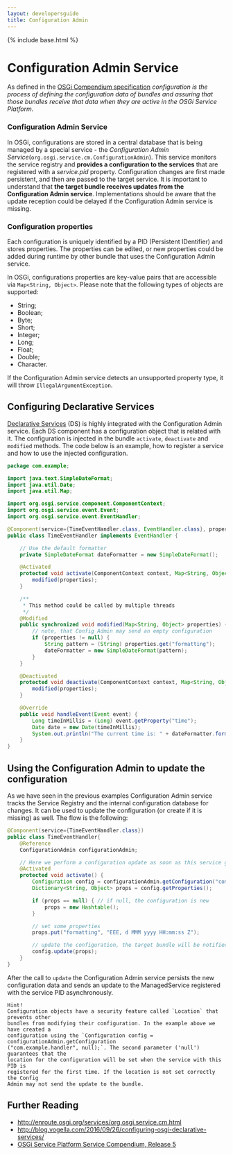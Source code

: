 ```yaml
---
layout: developersguide
title: Configuration Admin
---
```


{% include base.html %}

# Configuration Admin Service

As defined in the [OSGi Compendium specification][OSGi-cmpn] *configuration is the process of defining the configuration data of bundles and assuring that those bundles receive that data when they are active in the OSGi Service Platform.*

### Configuration Admin Service

In OSGi, configurations are stored in a central database that is being managed by a special service - the *Configuration Admin Service*(`org.osgi.service.cm.ConfigurationAdmin`).
This service monitors the service registry and **provides a configuration to the services** that are registered with a *service.pid* property.
Configuration changes are first made persistent, and then are passed to the target service.
It is important to understand that **the target bundle receives updates from the Configuration Admin service**.
Implementations should be aware that the update reception could be delayed if the Configuration Admin service is missing.

### Configuration properties

Each configuration is uniquely identified by a PID (Persistent IDentifier) and stores properties.
The properties can be edited, or new properties could be added during runtime by other bundle that uses the Configuration Admin service.

In OSGi, configurations properties are key-value pairs that are accessible via `Map<String, Object>`.
Please note that the following types of objects are supported:

- String;
- Boolean;
- Byte;
- Short;
- Integer;
- Long;
- Float;
- Double;
- Character.

If the Configuration Admin service detects an unsupported property type, it will throw `IllegalArgumentException`.

## Configuring Declarative Services

[Declarative Services](osgids.html) (DS) is highly integrated with the Configuration Admin service.
Each DS component has a configuration object that is related with it.
The configuration is injected in the bundle `activate`, `deactivate` and `modified` methods.
The code below is an example, how to register a service and how to use the injected configuration.

```java
package com.example;

import java.text.SimpleDateFormat;
import java.util.Date;
import java.util.Map;

import org.osgi.service.component.ComponentContext;
import org.osgi.service.event.Event;
import org.osgi.service.event.EventHandler;

@Component(service={TimeEventHandler.class, EventHandler.class}, property={"event.topics=some/topic"})
public class TimeEventHandler implements EventHandler {

    // Use the default formatter
    private SimpleDateFormat dateFormatter = new SimpleDateFormat();

    @Activated
    protected void activate(ComponentContext context, Map<String, Object> properties) {
        modified(properties);
    }

    /**
     * This method could be called by multiple threads
     */
    @Modified
    public synchronized void modified(Map<String, Object> properties) {
        // note, that Config Admin may send an empty configuration
        if (properties != null) {
            String pattern = (String) properties.get("formatting");
            dateFormatter = new SimpleDateFormat(pattern);
        }
    }

    @Deactivated
    protected void deactivate(ComponentContext context, Map<String, Object> properties) {
        modified(properties);
    }

    @Override
    public void handleEvent(Event event) {
        Long timeInMillis = (Long) event.getProperty("time");
        Date date = new Date(timeInMillis);
        System.out.println("The current time is: " + dateFormatter.format(date));
    }
}
```

## Using the Configuration Admin to update the configuration

As we have seen in the previous examples Configuration Admin service tracks the Service Registry and the internal configuration database for changes.
It can be used to update the configuration (or create if it is missing) as well.
The flow is the following:

```java
@Component(service={TimeEventHandler.class})
public class TimeEventHandler{
    @Reference
    ConfigurationAdmin configurationAdmin;

    // Here we perform a configuration update as soon as this service gets activated
    @Activated
    protected void activate() {
        Configuration config = configurationAdmin.getConfiguration("com.example.handler", null);
        Dictionary<String, Object> props = config.getProperties();

        if (props == null) { // if null, the configuration is new
            props = new Hashtable();
        }

        // set some properties
        props.put("formatting", "EEE, d MMM yyyy HH:mm:ss Z");

        // update the configuration, the target bundle will be notified for the change
        config.update(props);
    }
}
```

After the call to `update` the Configuration Admin service persists the new configuration data and sends an update to the ManagedService registered with the service PID asynchronously.

    Hint!
    Configuration objects have a security feature called `Location` that prevents other
    bundles from modifying their configuration. In the example above we have created a
    configuration using the `Configuration config = configurationAdmin.getConfiguration
    ("com.example.handler", null);`. The second parameter ('null') guarantees that the
    location for the configuration will be set when the service with this PID is
    registered for the first time. If the location is not set correctly the Config
    Admin may not send the update to the bundle.

## Further Reading

- <http://enroute.osgi.org/services/org.osgi.service.cm.html>
- <http://blog.vogella.com/2016/09/26/configuring-osgi-declarative-services/>
- [OSGi Service Platform Service Compendium, Release 5][OSGi-cmpn]

[OSGi-cmpn]: https://osgi.org/download/r5/osgi.cmpn-5.0.0.pdf
